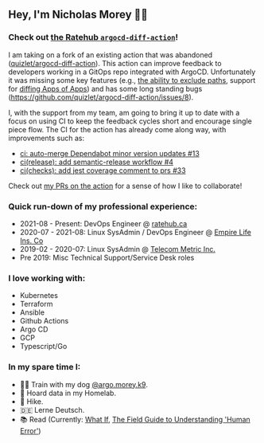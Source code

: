 ## Hey, I'm Nicholas Morey 🐕‍🦺

### Check out [the Ratehub `argocd-diff-action`](https://github.com/ratehub/argocd-diff-action)!

I am taking on a fork of an existing action that was abandoned ([quizlet/argocd-diff-action](https://github.com/quizlet/argocd-diff-action)). This action can improve feedback to developers working in a GitOps repo integrated with ArgoCD. Unfortunately it was missing some key features (e.g., [the ability to exclude paths](https://github.com/ratehub/argocd-diff-action/pull/1), support for [diffing Apps of Apps](https://github.com/argoproj/argo-cd/issues/4706)) and has some long standing bugs (https://github.com/quizlet/argocd-diff-action/issues/8).

I, with the support from my team, am going to bring it up to date with a focus on using CI to keep the feedback cycles short and encourage single piece flow. The CI for the action has already come along way, with improvements such as:
- [ci: auto-merge Dependabot minor version updates #13](https://github.com/ratehub/argocd-diff-action/pull/13)
- [ci(release): add semantic-release workflow #4](https://github.com/ratehub/argocd-diff-action/pull/4)
- [ci(checks): add jest coverage comment to prs #33](https://github.com/ratehub/argocd-diff-action/pull/33)

Check out [my PRs on the action](https://github.com/ratehub/argocd-diff-action/pulls?q=is%3Apr+author%3Amorey-tech+) for a sense of how I like to collaborate!
### Quick run-down of my professional experience:

- 2021-08 - Present: DevOps Engineer @ [ratehub.ca](https://www.ratehub.ca/)
- 2020-07 - 2021-08: Linux SysAdmin / DevOps Engineer @ [Empire Life Ins. Co](https://www.empire.ca/)
- 2019-02 - 2020-07: Linux SysAdmin @ [Telecom Metric Inc.](https://telecommetric.com/)
- Pre 2019: Misc Technical Support/Service Desk roles

### I love working with:
- Kubernetes
- Terraform
- Ansible
- Github Actions
- Argo CD
- GCP
- Typescript/Go

### In my spare time I:
- 🐕‍🦺 Train with my dog [@argo.morey.k9](https://www.instagram.com/argo.morey.k9/).
- 💾 Hoard data in my Homelab.
- 🥾 Hike.
- 🇩🇪 Lerne Deutsch.
- 📚 Read (Currently: [What If](https://xkcd.com/what-if/), [The Field Guide to Understanding 'Human Error'](https://www.amazon.ca/Field-Guide-Understanding-Human-Error/dp/1472439058))
